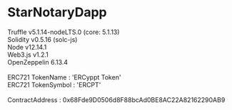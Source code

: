 # StarNotaryDapp

Truffle v5.1.14-nodeLTS.0 (core: 5.1.13)<br>
Solidity v0.5.16 (solc-js)<br>
Node v12.14.1<br>
Web3.js v1.2.1<br>
OpenZeppelin 6.13.4<br>
<br>
ERC721 TokenName : 'ERCyppt Token'<br>
ERC721 TokenSymbol : 'ERCPT'<br>
<br>
ContractAddress : 0x68Fde9D0506d8F88bcAd0BE8AC22A82162290AB9
